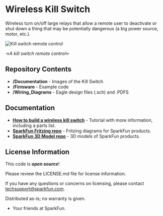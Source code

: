 Wireless Kill Switch
======================

Wireless turn on/off large relays that allow a remote user to deactivate or shut down a thing that may be potentially dangerous (a big power source, motor, etc.).

![Kill switch remote control](https://github.com/sparkfun/Wireless_Kill_Switch/blob/master/Documentation/Kill_Switch_Images-01.jpg)

->_*A kill switch remote control*_<-

Repository Contents
-------------------
* **/Documentation** - Images of the Kill Switch
* **/Firmware** - Example code 
* **/Wiring_Diagrams** - Eagle design files (.sch) and .PDFS

Documentation
-------------
* **[How to build a wireless kill switch](https://learn.sparkfun.com/tutorials/how-to-build-a-remote-kill-switch)** - Tutorial with more information, including a parts list. 
* **[SparkFun Fritzing repo](https://github.com/sparkfun/Fritzing_Parts)** - Fritzing diagrams for SparkFun products.
* **[SparkFun 3D Model repo](https://github.com/sparkfun/3D_Models)** - 3D models of SparkFun products. 

License Information
-------------------

This code is _**open source**_! 

Please review the LICENSE.md file for license information. 

If you have any questions or concerns on licensing, please contact techsupport@sparkfun.com.

Distributed as-is; no warranty is given.

- Your friends at SparkFun.
